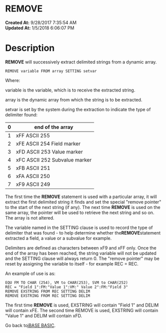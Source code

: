 # REMOVE

**Created At:** 9/28/2017 7:35:54 AM  
**Updated At:** 1/5/2018 6:06:07 PM  


# Description

**REMOVE** will successively extract delimited strings from a dynamic array.

```
REMOVE variable FROM array SETTING setvar
```

Where:

variable is the variable, which is to receive the extracted string.

array is the dynamic array from which the string is to be extracted.

setvar is set by the system during the extraction to indicate the type of delimiter found:


| 0<br> | end of the array<br> |
| --- | --- |
| 1<br> | xFF ASCII 255<br> |
| 2<br> | xFE ASCII 254 Field marker<br> |
| 3<br> | xFD ASCII 253 Value marker<br> |
| 4<br> | xFC ASCII 252 Subvalue marker<br> |
| 5<br> | xFB ASCII 251<br> |
| 6<br> | xFA ASCII 250<br> |
| 7<br> | xF9 ASCII 249<br> |




The first time the **REMOVE** statement is used with a particular array, it will extract the first delimited string it finds and set the special "remove pointer" to the start of the next string (if any). The next time **REMOVE** is used on the same array, the pointer will be used to retrieve the next string and so on. The array is not altered.

The variable named in the SETTING clause is used to record the type of delimiter that was found - to help determine whether the**REMOVE**statement extracted a field, a value or a subvalue for example.

Delimiters are defined as characters between xF9 and xFF only. Once the end of the array has been reached, the string variable will not be updated and the SETTING clause will always return 0. The "remove pointer" may be reset by assigning the variable to itself - for example REC = REC.

An example of use is as:

```
EQU FM TO CHAR (254), VM to CHAR(253), SVM to CHAR(252)
REC = "Field 1":FM:"Value 1":VM:" Value 2":FM:"Field 3"
REMOVE EXSTRING FROM REC SETTING DELIM
REMOVE EXSTRING FROM REC SETTING DELIM
```

The first time **REMOVE** is used, EXSTRING will contain "Field 1" and DELIM will contain xFE. The second time REMOVE is used, EXSTRING will contain "Value 1" and DELIM will contain xFD.



Go back to[jBASE BASIC](263498-jbase-basic).
